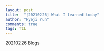 ```yaml
---
layout: post
title:  "[20210226] What I learned today"
author: "Hyeji Yun"
comments: true
tags: TIL
---
```


20210226
Blogs

